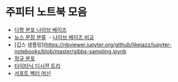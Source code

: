 # 주피터 노트북 모음

- [다항 분포 나이브 베이즈](https://nbviewer.jupyter.org/github/likejazz/jupyter-notebooks/blob/master/multinomial-naive-bayes.ipynb)
- [뉴스 문장 분류](https://nbviewer.jupyter.org/github/likejazz/jupyter-notebooks/blob/master/news-classification.ipynb)
  - [나이브 베이즈 비교](https://nbviewer.jupyter.org/github/likejazz/jupyter-notebooks/blob/master/news-classification-nb.ipynb)
- [깁스 샘플링](https://nbviewer.jupyter.org/github/likejazz/jupyter-notebooks/blob/master/gibbs-sampling.ipynb
- [정규 분포](https://nbviewer.jupyter.org/github/likejazz/jupyter-notebooks/blob/master/gaussian-distribution.ipynb)
- [타이타닉 디시젼 트리](https://nbviewer.jupyter.org/github/likejazz/jupyter-notebooks/blob/master/titanic.ipynb)
- [서포트 벡터 머신](https://nbviewer.jupyter.org/github/likejazz/jupyter-notebooks/blob/master/support-vector-machine-explained.ipynb)
